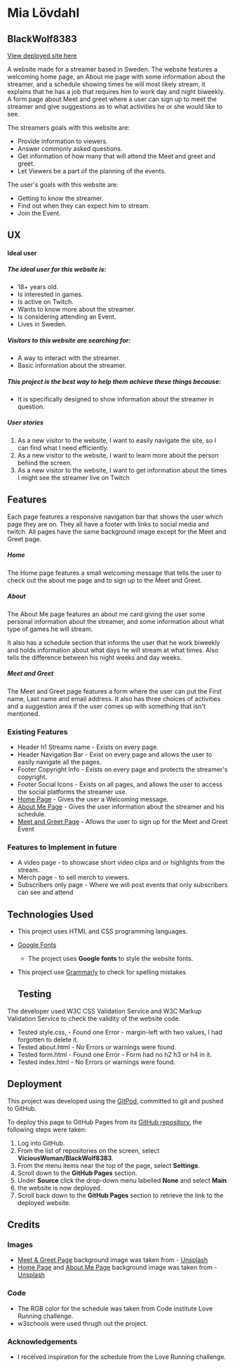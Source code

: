 # Mia Lövdahl
## BlackWolf8383
[View deployed site here](https://viciouswoman.github.io/BlackWolf8383/)

A website made for a streamer based in Sweden.
The website features a welcoming home page, an About me page with some information about the streamer, and a schedule showing times he will most likely stream, it explains that he has a job that requires him to work day and night biweekly.
A form page about Meet and greet where a user can sign up to meet the streamer and give suggestions as to what activities he or she would like to see.

The streamers goals with this website are:
* Provide information to viewers.
* Answer commonly asked questions.
* Get information of how many that will attend the Meet and greet and greet.
* Let Viewers be a part of the planning of the events.

The user's goals with this website are:
* Getting to know the streamer.
* Find out when they can expect him to stream.
* Join the Event.

## UX

#### Ideal user

##### The ideal user for this website is:
* 18+ years old.
* Is interested in games.
* Is active on Twitch.
* Wants to know more about the streamer.
* Is considering attending an Event.
* Lives in Sweden.

##### Visitors to this website are searching for:
* A way to interact with the streamer.
* Basic information about the streamer.

##### This project is the best way to help them achieve these things because:
* It is specifically designed to show information about the streamer in question.

##### User stories
1. As a new visitor to the website, I want to easily navigate the site, so I can find what I need efficiently.
2. As a new visitor to the website, I want to learn more about the person behind the screen.
3. As a new visitor to the website, I want to get information about the times I might see the streamer live on Twitch

## Features

Each page features a responsive navigation bar that shows the user which page they are on.
They all have a footer with links to social media and twitch.
All pages have the same background image except for the Meet and Greet page.

##### Home

The Home page features a small welcoming message that tells the user to check out the about me page and to sign up to the Meet and Greet.

##### About

The About Me page features an about me card giving the user some personal information about the streamer, and some information about what type of games he will stream.

It also has a schedule section that informs the user that he work biweekly and holds information about what days he will stream at what times. Also tells the difference between his night weeks and day weeks.

##### Meet and Greet

The Meet and Greet page features a form where the user can put the First name, Last name and email address. 
It also has three choices of activities and a suggestion area if the user comes up with something that isn't mentioned. 

### Existing Features

- Header h1 Streams name - Exists on every page.
- Header Navigation Bar - Exist on every page and allows the user to easily navigate all the pages. 
- Footer Copyright Info - Exists on every page and protects the streamer's copyright.
- Footer Social Icons - Exists on all pages, and allows the user to access the social platforms the streamer use.
- [Home Page](index.html) - Gives the user a Welcoming message. 
- [About Me Page](about.html) - Gives the user information about the streamer and his schedule.
- [Meet and Greet Page](form.html) - Allows the user to sign up for the Meet and Greet Event

### Features to Implement in future
- A video page - to showcase short video clips and or highlights from the stream.
- Merch page - to sell merch to viewers.
- Subscribers only page - Where we will post events that only subscribers can see and attend

## Technologies Used

- This project uses HTML and CSS programming languages.
- [Google Fonts](https://fonts.google.com/)
   - The project uses **Google fonts** to style the website fonts.
- This project use [Grammarly](https://app.grammarly.com/) to check for spelling mistakes

   ## Testing 

The developer used W3C CSS Validation Service and W3C Markup Validation Service to check the validity of the website code.

- Tested style.css, - Found one Error - margin-left with two values, I had forgotten to delete it.
- Tested about.html - No Errors or warnings were found. 
- Tested form.html - Found one Error - Form had no h2 h3 or h4 in it.
- Tested index.html - No Errors or warnings were found.

## Deployment

This project was developed using the [GitPod](https://gitpod.io/), committed to git and pushed to GitHub. 

To deploy this page to GitHub Pages from its [GitHub repository](https://github.com/ViciousWoman/BlackWolf8383), the following steps were taken: 
1. Log into GitHub. 
2. From the list of repositories on the screen, select **ViciousWoman/BlackWolf8383**.
3. From the menu items near the top of the page, select **Settings**.
4. Scroll down to the **GitHub Pages** section.
5. Under **Source** click the drop-down menu labelled **None** and select **Main**
6. the website is now deployed. 
7. Scroll back down to the **GitHub Pages** section to retrieve the link to the deployed website.

## Credits

### Images

- [Meet & Greet Page](form.html) background image was taken from - [Unsplash](https://unsplash.com/photos/-hWwL0n3_As)
- [Home Page](index.html) and [About Me Page](about.html) background image was taken from - [Unsplash](https://unsplash.com/photos/sp-p7uuT0tw)

### Code

- The RGB color for the schedule was taken from Code institute Love Running challenge.
- w3schools were used thrugh out the project.

### Acknowledgements

- I received inspiration for the schedule from the Love Running challenge.
